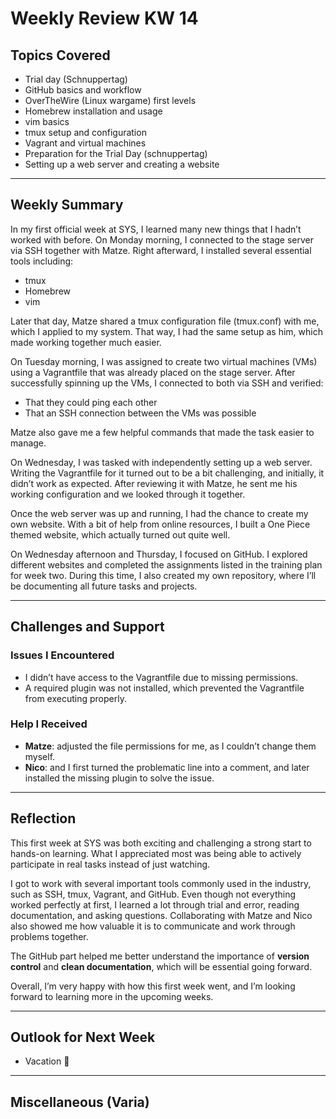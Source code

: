 # Weekly Review  KW 14 

## Topics Covered

- Trial day (Schnuppertag)
- GitHub basics and workflow
- OverTheWire (Linux wargame)  first levels
- Homebrew installation and usage
- vim basics
- tmux setup and configuration
- Vagrant and virtual machines
- Preparation for the Trial Day (schnuppertag)
- Setting up a web server and creating a website

---

## Weekly Summary

In my first official week at SYS, I learned many new things that I hadn’t worked with before. On Monday morning, I connected to the stage server via SSH together with Matze. Right afterward, I installed several essential tools including:

- tmux
- Homebrew
- vim

Later that day, Matze shared a tmux configuration file (tmux.conf) with me, which I applied to my system. That way, I had the same setup as him, which made working together much easier.

On Tuesday morning, I was assigned to create two virtual machines (VMs) using a Vagrantfile that was already placed on the stage server. After successfully spinning up the VMs, I connected to both via SSH and verified:

- That they could ping each other
- That an SSH connection between the VMs was possible

Matze also gave me a few helpful commands that made the task easier to manage.

On Wednesday, I was tasked with independently setting up a web server. Writing the Vagrantfile for it turned out to be a bit challenging, and initially, it didn’t work as expected. After reviewing it with Matze, he sent me his working configuration and we looked through it together.

Once the web server was up and running, I had the chance to create my own website. With a bit of help from online resources, I built a One Piece themed website, which actually turned out quite well.

On Wednesday afternoon and Thursday, I focused on GitHub. I explored different websites and completed the assignments listed in the training plan for week two. During this time, I also created my own repository, where I’ll be documenting all future tasks and projects.

---

## Challenges and Support

### Issues I Encountered

- I didn’t have access to the Vagrantfile due to missing permissions.
- A required plugin was not installed, which prevented the Vagrantfile from executing properly.

### Help I Received

- **Matze**: adjusted the file permissions for me, as I couldn’t change them myself.
- **Nico**: and I first turned the problematic line into a comment, and later installed the missing plugin to solve the issue.

---

## Reflection

This first week at SYS was both exciting and challenging a strong start to hands-on learning. What I appreciated most was being able to actively participate in real tasks instead of just watching.

I got to work with several important tools commonly used in the industry, such as SSH, tmux, Vagrant, and GitHub. Even though not everything worked perfectly at first, I learned a lot through trial and error, reading documentation, and asking questions. Collaborating with Matze and Nico also showed me how valuable it is to communicate and work through problems together.

The GitHub part helped me better understand the importance of **version control** and **clean documentation**, which will be essential going forward.

Overall, I’m very happy with how this first week went, and I’m looking forward to learning more in the upcoming weeks.

---

## Outlook for Next Week

- Vacation 🎉

---

## Miscellaneous (Varia)

